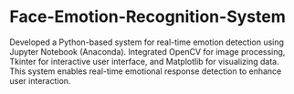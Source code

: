 # Face-Emotion-Recognition-System

Developed a Python-based system for real-time emotion detection using Jupyter Notebook (Anaconda). Integrated OpenCV for image processing, Tkinter for interactive user interface, and Matplotlib for visualizing data. This system enables real-time emotional response detection to enhance user interaction.

